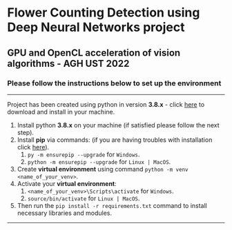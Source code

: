 # Flower Counting Detection using Deep Neural Networks project
## GPU and OpenCL acceleration of vision algorithms - AGH UST 2022  

### Please follow the instructions below to set up the environment

---
Project has been created using python in version **3.8.x** - click [here](https://www.python.org/downloads/)
to download and install in your machine.

1. Install python **3.8.x** on your machine (if satisfied please follow the next step).
2. Install **pip** via commands: (if you are having troubles with installation click [here](https://pip.pypa.io/en/stable/installation/)).
   1. `py -m ensurepip --upgrade` for `Windows`.
   2. `python -m ensurepip --upgrade` for `Linux | MacOS`.
3. Create **virtual environment** using command `python -m venv <name_of_your_venv>`.
4. Activate your **virtual environment**:
   1. `<name_of_your_venv>\Scripts\activate` for `Windows`.
   2. `source/bin/activate` for `Linux | MacOS`.
5. Then run the `pip install -r requirements.txt` command to install necessary libraries and modules.
---
